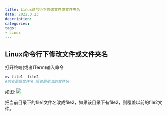```yaml
---
title: Linux命令行下修改文件或文件夹名
date: 2022.3.23
description:  
categories: 
tags:
- Linux
---
```

<!-- more -->
<link href="themes/prism.css" rel="stylesheet" />
<script src="prism.js" data-manual></script>

## Linux命令行下修改文件或文件夹名

打开终端(或者ITerm)输入命令
```bash
mv file1  file2  
#前者是原文件名 后者是更改的文件名
```

如图:
![](https://s3.bmp.ovh/imgs/2022/03/6ff823ab17f6808c.jpg)

把当前目录下的file1文件名改成file2，如果该目录下有file2，则覆盖以前的file2文件。
